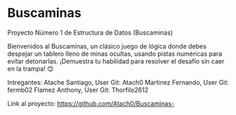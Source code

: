 # Buscaminas 
Proyecto Número 1 de Estructura de Datos (Buscaminas)

Bienvenidos al Buscaminas, un clásico juego de lógica donde debes despejar un tablero lleno de minas ocultas, usando pistas numéricas para evitar detonarlas. ¡Demuestra tu habilidad para resolver el desafío sin caer en la trampa! 😊

Intregantes:
Atache Santiago, User Git: Atach0
Martinez Fernando, User Git: fermb02
Flamez Anthony, User Git: Thorfilo2612

Link al proyecto: https://github.com/Atach0/Buscaminas-

